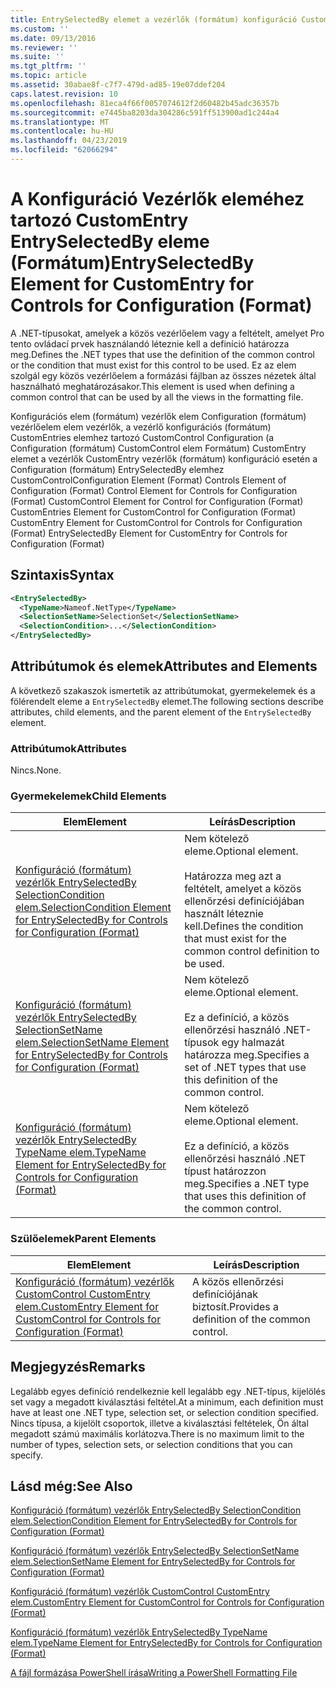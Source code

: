 ```yaml
---
title: EntrySelectedBy elemet a vezérlők (formátum) konfiguráció CustomEntry |} A Microsoft Docs
ms.custom: ''
ms.date: 09/13/2016
ms.reviewer: ''
ms.suite: ''
ms.tgt_pltfrm: ''
ms.topic: article
ms.assetid: 30abae8f-c7f7-479d-ad85-19e07ddef204
caps.latest.revision: 10
ms.openlocfilehash: 81eca4f66f0057074612f2d60482b45adc36357b
ms.sourcegitcommit: e7445ba8203da304286c591ff513900ad1c244a4
ms.translationtype: MT
ms.contentlocale: hu-HU
ms.lasthandoff: 04/23/2019
ms.locfileid: "62066294"
---
```

# <a name="entryselectedby-element-for-customentry-for-controls-for-configuration-format"></a><span data-ttu-id="31d5f-102">A Konfiguráció Vezérlők eleméhez tartozó CustomEntry EntrySelectedBy eleme (Formátum)</span><span class="sxs-lookup"><span data-stu-id="31d5f-102">EntrySelectedBy Element for CustomEntry for Controls for Configuration (Format)</span></span>

<span data-ttu-id="31d5f-103">A .NET-típusokat, amelyek a közös vezérlőelem vagy a feltételt, amelyet Pro tento ovládací prvek használandó léteznie kell a definíció határozza meg.</span><span class="sxs-lookup"><span data-stu-id="31d5f-103">Defines the .NET types that use the definition of the common control or the condition that must exist for this control to be used.</span></span> <span data-ttu-id="31d5f-104">Ez az elem szolgál egy közös vezérlőelem a formázási fájlban az összes nézetek által használható meghatározásakor.</span><span class="sxs-lookup"><span data-stu-id="31d5f-104">This element is used when defining a common control that can be used by all the views in the formatting file.</span></span>

<span data-ttu-id="31d5f-105">Konfigurációs elem (formátum) vezérlők elem Configuration (formátum) vezérlőelem elem vezérlők, a vezérlő konfigurációs (formátum) CustomEntries elemhez tartozó CustomControl Configuration (a Configuration (formátum) CustomControl elem Formátum) CustomEntry elemet a vezérlők CustomEntry vezérlők (formátum) konfiguráció esetén a Configuration (formátum) EntrySelectedBy elemhez CustomControl</span><span class="sxs-lookup"><span data-stu-id="31d5f-105">Configuration Element (Format) Controls Element of Configuration (Format) Control Element for Controls for Configuration (Format) CustomControl Element for Control for Configuration (Format) CustomEntries Element for CustomControl for Configuration (Format) CustomEntry Element for CustomControl for Controls for Configuration (Format) EntrySelectedBy Element for CustomEntry for Controls for Configuration (Format)</span></span>

## <a name="syntax"></a><span data-ttu-id="31d5f-106">Szintaxis</span><span class="sxs-lookup"><span data-stu-id="31d5f-106">Syntax</span></span>

```xml
<EntrySelectedBy>
  <TypeName>Nameof.NetType</TypeName>
  <SelectionSetName>SelectionSet</SelectionSetName>
  <SelectionCondition>...</SelectionCondition>
</EntrySelectedBy>
```

## <a name="attributes-and-elements"></a><span data-ttu-id="31d5f-107">Attribútumok és elemek</span><span class="sxs-lookup"><span data-stu-id="31d5f-107">Attributes and Elements</span></span>

<span data-ttu-id="31d5f-108">A következő szakaszok ismertetik az attribútumokat, gyermekelemek és a fölérendelt eleme a `EntrySelectedBy` elemet.</span><span class="sxs-lookup"><span data-stu-id="31d5f-108">The following sections describe attributes, child elements, and the parent element of the `EntrySelectedBy` element.</span></span>

### <a name="attributes"></a><span data-ttu-id="31d5f-109">Attribútumok</span><span class="sxs-lookup"><span data-stu-id="31d5f-109">Attributes</span></span>

<span data-ttu-id="31d5f-110">Nincs.</span><span class="sxs-lookup"><span data-stu-id="31d5f-110">None.</span></span>

### <a name="child-elements"></a><span data-ttu-id="31d5f-111">Gyermekelemek</span><span class="sxs-lookup"><span data-stu-id="31d5f-111">Child Elements</span></span>

|<span data-ttu-id="31d5f-112">Elem</span><span class="sxs-lookup"><span data-stu-id="31d5f-112">Element</span></span>|<span data-ttu-id="31d5f-113">Leírás</span><span class="sxs-lookup"><span data-stu-id="31d5f-113">Description</span></span>|
|-------------|-----------------|
|[<span data-ttu-id="31d5f-114">Konfiguráció (formátum) vezérlők EntrySelectedBy SelectionCondition elem.</span><span class="sxs-lookup"><span data-stu-id="31d5f-114">SelectionCondition Element for EntrySelectedBy for Controls for Configuration (Format)</span></span>](./selectioncondition-element-for-entryselectedby-for-controls-for-configuration-format.md)|<span data-ttu-id="31d5f-115">Nem kötelező eleme.</span><span class="sxs-lookup"><span data-stu-id="31d5f-115">Optional element.</span></span><br /><br /> <span data-ttu-id="31d5f-116">Határozza meg azt a feltételt, amelyet a közös ellenőrzési definíciójában használt léteznie kell.</span><span class="sxs-lookup"><span data-stu-id="31d5f-116">Defines the condition that must exist for the common control definition to be used.</span></span>|
|[<span data-ttu-id="31d5f-117">Konfiguráció (formátum) vezérlők EntrySelectedBy SelectionSetName elem.</span><span class="sxs-lookup"><span data-stu-id="31d5f-117">SelectionSetName Element for EntrySelectedBy for Controls for Configuration (Format)</span></span>](./selectionsetname-element-for-selectioncondition-for-controls-for-configuration-format.md)|<span data-ttu-id="31d5f-118">Nem kötelező eleme.</span><span class="sxs-lookup"><span data-stu-id="31d5f-118">Optional element.</span></span><br /><br /> <span data-ttu-id="31d5f-119">Ez a definíció, a közös ellenőrzési használó .NET-típusok egy halmazát határozza meg.</span><span class="sxs-lookup"><span data-stu-id="31d5f-119">Specifies a set of .NET types that use this definition of the common control.</span></span>|
|[<span data-ttu-id="31d5f-120">Konfiguráció (formátum) vezérlők EntrySelectedBy TypeName elem.</span><span class="sxs-lookup"><span data-stu-id="31d5f-120">TypeName Element for EntrySelectedBy for Controls for Configuration (Format)</span></span>](./typename-element-for-entryselectedby-for-controls-for-configuration-format.md)|<span data-ttu-id="31d5f-121">Nem kötelező eleme.</span><span class="sxs-lookup"><span data-stu-id="31d5f-121">Optional element.</span></span><br /><br /> <span data-ttu-id="31d5f-122">Ez a definíció, a közös ellenőrzési használó .NET típust határozzon meg.</span><span class="sxs-lookup"><span data-stu-id="31d5f-122">Specifies a .NET type that uses this definition of the common control.</span></span>|

### <a name="parent-elements"></a><span data-ttu-id="31d5f-123">Szülőelemek</span><span class="sxs-lookup"><span data-stu-id="31d5f-123">Parent Elements</span></span>

|<span data-ttu-id="31d5f-124">Elem</span><span class="sxs-lookup"><span data-stu-id="31d5f-124">Element</span></span>|<span data-ttu-id="31d5f-125">Leírás</span><span class="sxs-lookup"><span data-stu-id="31d5f-125">Description</span></span>|
|-------------|-----------------|
|[<span data-ttu-id="31d5f-126">Konfiguráció (formátum) vezérlők CustomControl CustomEntry elem.</span><span class="sxs-lookup"><span data-stu-id="31d5f-126">CustomEntry Element for CustomControl for Controls for Configuration (Format)</span></span>](./customentry-element-for-customcontrol-for-controls-for-configuration-format.md)|<span data-ttu-id="31d5f-127">A közös ellenőrzési definíciójának biztosít.</span><span class="sxs-lookup"><span data-stu-id="31d5f-127">Provides a definition of the common control.</span></span>|

## <a name="remarks"></a><span data-ttu-id="31d5f-128">Megjegyzés</span><span class="sxs-lookup"><span data-stu-id="31d5f-128">Remarks</span></span>

<span data-ttu-id="31d5f-129">Legalább egyes definíció rendelkeznie kell legalább egy .NET-típus, kijelölés set vagy a megadott kiválasztási feltétel.</span><span class="sxs-lookup"><span data-stu-id="31d5f-129">At a minimum, each definition must have at least one .NET type, selection set, or selection condition specified.</span></span> <span data-ttu-id="31d5f-130">Nincs típusa, a kijelölt csoportok, illetve a kiválasztási feltételek, Ön által megadott számú maximális korlátozva.</span><span class="sxs-lookup"><span data-stu-id="31d5f-130">There is no maximum limit to the number of types, selection sets, or selection conditions that you can specify.</span></span>

## <a name="see-also"></a><span data-ttu-id="31d5f-131">Lásd még:</span><span class="sxs-lookup"><span data-stu-id="31d5f-131">See Also</span></span>

[<span data-ttu-id="31d5f-132">Konfiguráció (formátum) vezérlők EntrySelectedBy SelectionCondition elem.</span><span class="sxs-lookup"><span data-stu-id="31d5f-132">SelectionCondition Element for EntrySelectedBy for Controls for Configuration (Format)</span></span>](./selectioncondition-element-for-entryselectedby-for-controls-for-configuration-format.md)

[<span data-ttu-id="31d5f-133">Konfiguráció (formátum) vezérlők EntrySelectedBy SelectionSetName elem.</span><span class="sxs-lookup"><span data-stu-id="31d5f-133">SelectionSetName Element for EntrySelectedBy for Controls for Configuration (Format)</span></span>](./selectionsetname-element-for-selectioncondition-for-controls-for-configuration-format.md)

[<span data-ttu-id="31d5f-134">Konfiguráció (formátum) vezérlők CustomControl CustomEntry elem.</span><span class="sxs-lookup"><span data-stu-id="31d5f-134">CustomEntry Element for CustomControl for Controls for Configuration (Format)</span></span>](./customentry-element-for-customcontrol-for-controls-for-configuration-format.md)

[<span data-ttu-id="31d5f-135">Konfiguráció (formátum) vezérlők EntrySelectedBy TypeName elem.</span><span class="sxs-lookup"><span data-stu-id="31d5f-135">TypeName Element for EntrySelectedBy for Controls for Configuration (Format)</span></span>](./typename-element-for-selectioncondition-for-controls-for-configuration-format.md)

[<span data-ttu-id="31d5f-136">A fájl formázása PowerShell írása</span><span class="sxs-lookup"><span data-stu-id="31d5f-136">Writing a PowerShell Formatting File</span></span>](./writing-a-powershell-formatting-file.md)
